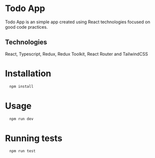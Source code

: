 # Todo App

Todo App is an simple app created using React technologies focused on good code practices.

## Technologies

React, Typescript, Redux, Redux Toolkit, React Router and TailwindCSS

# Installation

```bash
  npm install
```

# Usage

```bash
  npm run dev
```

# Running tests

```bash
  npm run test
```
